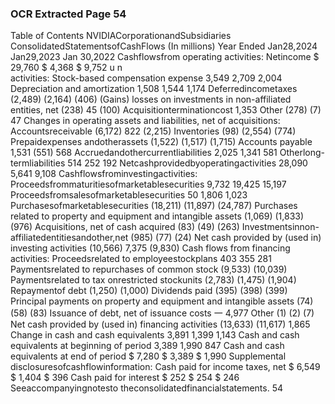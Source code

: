 ### OCR Extracted Page 54

Table of Contents
NVIDIACorporationandSubsidiaries
ConsolidatedStatementsofCashFlows
(In millions)
Year Ended
Jan28,2024
Jan29,2023
Jan 30,2022
Cashflowsfrom operating activities:
Netincome
$
29,760
$
4,368
$
9,752
    u  n    
activities:
Stock-based compensation expense
3,549
2,709
2,004
Depreciation and amortization
1,508
1,544
1,174
Deferredincometaxes
(2,489)
(2,164)
(406)
(Gains) losses on investments in non-affiliated entities, net
(238)
45
(100)
Acquisitionterminationcost
1,353
Other
(278)
(7)
47
Changes in operating assets and liabilities, net of acquisitions:
Accountsreceivable
(6,172)
822
(2,215)
Inventories
(98)
(2,554)
(774)
Prepaidexpenses andotherassets
(1,522)
(1,517)
(1,715)
Accounts payable
1,531
(551)
568
Accruedandothercurrentliabilities
2,025
1,341
581
Otherlong-termliabilities
514
252
192
Netcashprovidedbyoperatingactivities
28,090
5,641
9,108
Cashflowsfrominvestingactivities:
Proceedsfrommaturitiesofmarketablesecurities
9,732
19,425
15,197
Proceedsfromsalesofmarketablesecurities
50
1,806
1,023
Purchasesofmarketablesecurities
(18,211)
(11,897)
(24,787)
Purchases related to property and equipment and intangible assets
(1,069)
(1,833)
(976)
Acquisitions, net of cash acquired
(83)
(49)
(263)
Investmentsinnon-affiliatedentitiesandother,net
(985)
(77)
(24)
Net cash provided by (used in) investing activities
(10,566)
7,375
(9,830)
Cash flows from financing activities:
Proceedsrelated to employeestockplans
403
355
281
Paymentsrelated to repurchases of common stock
(9,533)
(10,039)
Paymentsrelated to tax onrestricted stockunits
(2,783)
(1,475)
(1,904)
Repaymentof debt
(1,250)
(1,000)
Dividends paid
(395)
(398)
(399)
Principal payments on property and equipment and intangible assets
(74)
(58)
(83)
Issuance of debt, net of issuance costs
一
4,977
Other
(1)
(2)
(7)
Net cash provided by (used in) financing activities
(13,633)
(11,617)
1,865
Change in cash and cash equivalents
3,891
1,399
1,143
Cash and cash equivalents at beginning of period
3,389
1,990
847
Cash and cash equivalents at end of period
$
7,280
$
3,389
$
1,990
Supplemental disclosuresofcashflowinformation:
Cash paid for income taxes, net
$
6,549
$
1,404
$
396
Cash paid for interest
$
252
$
254
$
246
Seeaccompanyingnotesto theconsolidatedfinancialstatements.
54
